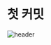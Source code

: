 # 첫 커밋

![header](https://capsule-render.vercel.app/api?type=wave&color=auto&height=300&section=header&text=capsule%20render&fontSize=90)